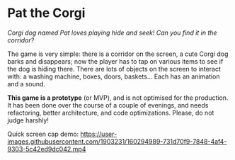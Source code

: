 # Pat the Corgi

*Corgi dog named Pat loves playing hide and seek! Can you find it in the corridor?*

The game is very simple: there is a corridor on the screen, a cute Corgi dog barks and disappears; now the player has to tap on various items to see if the dog is hiding there. There are lots of objects on the screen to interact with: a washing machine, boxes, doors, baskets... Each has an animation and a sound.

**This game is a prototype** (or MVP), and is not optimised for the production. It has been done over the course of a couple of evenings, and needs refactoring, better architecture, and code optimizations. Please, do not judge harshly!

Quick screen cap demo:
https://user-images.githubusercontent.com/1903231/160294989-731d70f9-7848-4af4-9303-5c42ed9dc042.mp4
